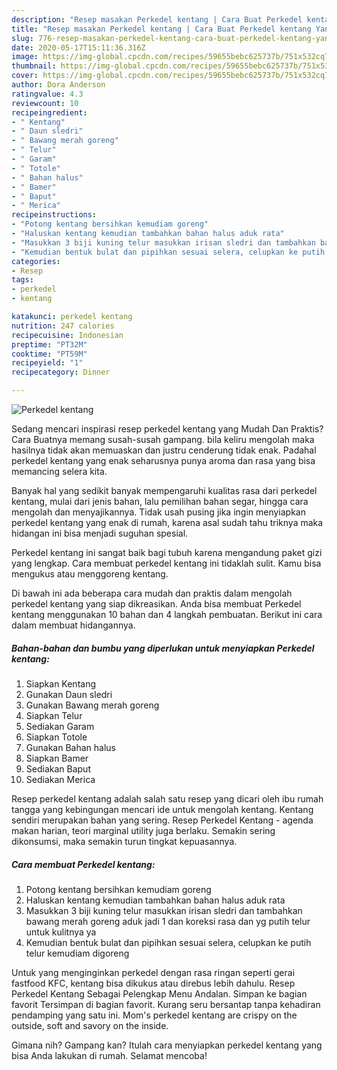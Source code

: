 ```yaml
---
description: "Resep masakan Perkedel kentang | Cara Buat Perkedel kentang Yang Bikin Ngiler"
title: "Resep masakan Perkedel kentang | Cara Buat Perkedel kentang Yang Bikin Ngiler"
slug: 776-resep-masakan-perkedel-kentang-cara-buat-perkedel-kentang-yang-bikin-ngiler
date: 2020-05-17T15:11:36.316Z
image: https://img-global.cpcdn.com/recipes/59655bebc625737b/751x532cq70/perkedel-kentang-foto-resep-utama.jpg
thumbnail: https://img-global.cpcdn.com/recipes/59655bebc625737b/751x532cq70/perkedel-kentang-foto-resep-utama.jpg
cover: https://img-global.cpcdn.com/recipes/59655bebc625737b/751x532cq70/perkedel-kentang-foto-resep-utama.jpg
author: Dora Anderson
ratingvalue: 4.3
reviewcount: 10
recipeingredient:
- " Kentang"
- " Daun sledri"
- " Bawang merah goreng"
- " Telur"
- " Garam"
- " Totole"
- " Bahan halus"
- " Bamer"
- " Baput"
- " Merica"
recipeinstructions:
- "Potong kentang bersihkan kemudiam goreng"
- "Haluskan kentang kemudian tambahkan bahan halus aduk rata"
- "Masukkan 3 biji kuning telur masukkan irisan sledri dan tambahkan bawang merah goreng aduk jadi 1 dan koreksi rasa dan yg putih telur untuk kulitnya ya"
- "Kemudian bentuk bulat dan pipihkan sesuai selera, celupkan ke putih telur kemudiam digoreng"
categories:
- Resep
tags:
- perkedel
- kentang

katakunci: perkedel kentang 
nutrition: 247 calories
recipecuisine: Indonesian
preptime: "PT32M"
cooktime: "PT59M"
recipeyield: "1"
recipecategory: Dinner

---
```



![Perkedel kentang](https://img-global.cpcdn.com/recipes/59655bebc625737b/751x532cq70/perkedel-kentang-foto-resep-utama.jpg)

Sedang mencari inspirasi resep perkedel kentang yang Mudah Dan Praktis? Cara Buatnya memang susah-susah gampang. bila keliru mengolah maka hasilnya tidak akan memuaskan dan justru cenderung tidak enak. Padahal perkedel kentang yang enak seharusnya punya aroma dan rasa yang bisa memancing selera kita.

Banyak hal yang sedikit banyak mempengaruhi kualitas rasa dari perkedel kentang, mulai dari jenis bahan, lalu pemilihan bahan segar, hingga cara mengolah dan menyajikannya. Tidak usah pusing jika ingin menyiapkan perkedel kentang yang enak di rumah, karena asal sudah tahu triknya maka hidangan ini bisa menjadi suguhan spesial.

Perkedel kentang ini sangat baik bagi tubuh karena mengandung paket gizi yang lengkap. Cara membuat perkedel kentang ini tidaklah sulit. Kamu bisa mengukus atau menggoreng kentang.


Di bawah ini ada beberapa cara mudah dan praktis dalam mengolah perkedel kentang yang siap dikreasikan. Anda bisa membuat Perkedel kentang menggunakan 10 bahan dan 4 langkah pembuatan. Berikut ini cara dalam membuat hidangannya.

<!--inarticleads1-->

##### Bahan-bahan dan bumbu yang diperlukan untuk menyiapkan Perkedel kentang:

1. Siapkan  Kentang
1. Gunakan  Daun sledri
1. Gunakan  Bawang merah goreng
1. Siapkan  Telur
1. Sediakan  Garam
1. Siapkan  Totole
1. Gunakan  Bahan halus
1. Siapkan  Bamer
1. Sediakan  Baput
1. Sediakan  Merica


Resep perkedel kentang adalah salah satu resep yang dicari oleh ibu rumah tangga yang kebingungan mencari ide untuk mengolah kentang. Kentang sendiri merupakan bahan yang sering. Resep Perkedel Kentang - agenda makan harian, teori marginal utility juga berlaku. Semakin sering dikonsumsi, maka semakin turun tingkat kepuasannya. 

<!--inarticleads2-->

##### Cara membuat Perkedel kentang:

1. Potong kentang bersihkan kemudiam goreng
1. Haluskan kentang kemudian tambahkan bahan halus aduk rata
1. Masukkan 3 biji kuning telur masukkan irisan sledri dan tambahkan bawang merah goreng aduk jadi 1 dan koreksi rasa dan yg putih telur untuk kulitnya ya
1. Kemudian bentuk bulat dan pipihkan sesuai selera, celupkan ke putih telur kemudiam digoreng


Untuk yang menginginkan perkedel dengan rasa ringan seperti gerai fastfood KFC, kentang bisa dikukus atau direbus lebih dahulu. Resep Perkedel Kentang Sebagai Pelengkap Menu Andalan. Simpan ke bagian favorit Tersimpan di bagian favorit. Kurang seru bersantap tanpa kehadiran pendamping yang satu ini. Mom&#39;s perkedel kentang are crispy on the outside, soft and savory on the inside. 

Gimana nih? Gampang kan? Itulah cara menyiapkan perkedel kentang yang bisa Anda lakukan di rumah. Selamat mencoba!
